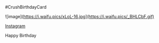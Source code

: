 #CrushBirthdayCard


![image](https://i.waifu.pics/xLoL-16.jpg](https://i.waifu.pics/_BHLCbF.gif)

[Instagram](https://www.instagram.com/hoosier_daaaddy/)

Happy Birthday
